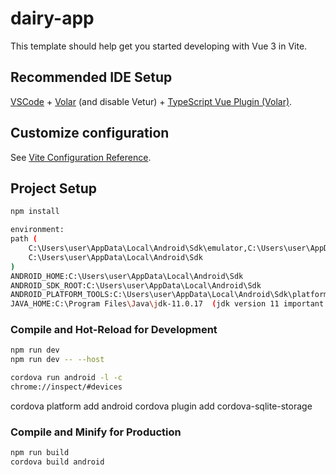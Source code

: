 # dairy-app

This template should help get you started developing with Vue 3 in Vite.

## Recommended IDE Setup

[VSCode](https://code.visualstudio.com/) + [Volar](https://marketplace.visualstudio.com/items?itemName=Vue.volar) (and disable Vetur) + [TypeScript Vue Plugin (Volar)](https://marketplace.visualstudio.com/items?itemName=Vue.vscode-typescript-vue-plugin).

## Customize configuration

See [Vite Configuration Reference](https://vitejs.dev/config/).

## Project Setup

```sh
npm install

environment:
path (
    C:\Users\user\AppData\Local\Android\Sdk\emulator,C:\Users\user\AppData\Local\Android\Sdk\build-tools,C:\Users\user\AppData\Local\Android\Sdk\platform-tools,
    C:\Users\user\AppData\Local\Android\Sdk
)
ANDROID_HOME:C:\Users\user\AppData\Local\Android\Sdk
ANDROID_SDK_ROOT:C:\Users\user\AppData\Local\Android\Sdk
ANDROID_PLATFORM_TOOLS:C:\Users\user\AppData\Local\Android\Sdk\platform-tools
JAVA_HOME:C:\Program Files\Java\jdk-11.0.17  (jdk version 11 important!!!)


```

### Compile and Hot-Reload for Development

```sh
npm run dev
npm run dev -- --host

cordova run android -l -c 
chrome://inspect/#devices  
```

cordova platform add android
cordova plugin add cordova-sqlite-storage

### Compile and Minify for Production

```sh
npm run build
cordova build android 

```

